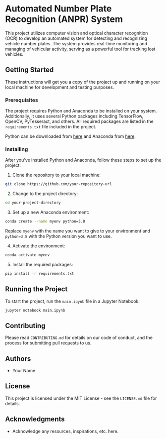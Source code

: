 # Automated Number Plate Recognition (ANPR) System

This project utilizes computer vision and optical character recognition (OCR) to develop an automated system for detecting and recognizing vehicle number plates. The system provides real-time monitoring and managing of vehicular activity, serving as a powerful tool for tracking lost vehicles.

## Getting Started

These instructions will get you a copy of the project up and running on your local machine for development and testing purposes.

### Prerequisites

The project requires Python and Anaconda to be installed on your system. Additionally, it uses several Python packages including TensorFlow, OpenCV, PyTesseract, and others. All required packages are listed in the `requirements.txt` file included in the project.

Python can be downloaded from [here](https://www.python.org/downloads/) and Anaconda from [here](https://www.anaconda.com/products/distribution).

### Installing

After you've installed Python and Anaconda, follow these steps to set up the project:

1. Clone the repository to your local machine:

```bash
git clone https://github.com/your-repository-url
```

2. Change to the project directory:

```bash
cd your-project-directory
```

3. Set up a new Anaconda environment:

```bash
conda create --name myenv python=3.8
```

Replace `myenv` with the name you want to give to your environment and `python=3.8` with the Python version you want to use.

4. Activate the environment:

```bash
conda activate myenv
```

5. Install the required packages:

```bash
pip install -r requirements.txt
```

## Running the Project

To start the project, run the `main.ipynb` file in a Jupyter Notebook:

```bash
jupyter notebook main.ipynb
```

## Contributing

Please read `CONTRIBUTING.md` for details on our code of conduct, and the process for submitting pull requests to us.

## Authors

- Your Name

## License

This project is licensed under the MIT License - see the `LICENSE.md` file for details.

## Acknowledgments

- Acknowledge any resources, inspirations, etc. here.
